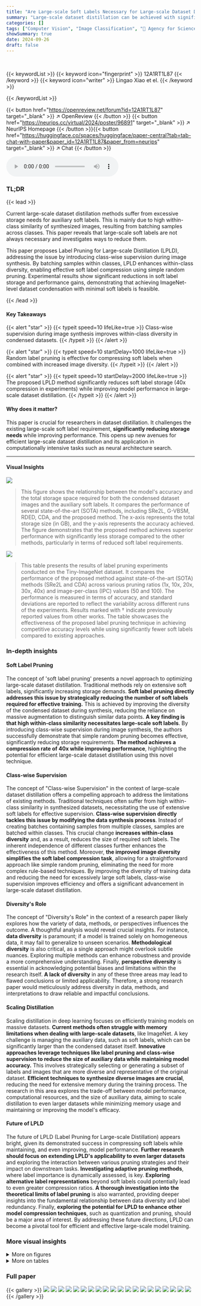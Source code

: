 ```yaml
---
title: "Are Large-scale Soft Labels Necessary for Large-scale Dataset Distillation?"
summary: "Large-scale dataset distillation can be achieved with significantly less soft labels by using class-wise supervision during image synthesis, enabling simple random label pruning and enhancing model ac..."
categories: []
tags: ["Computer Vision", "Image Classification", "🏢 Agency for Science, Technology and Research, Singapore",]
showSummary: true
date: 2024-09-26
draft: false
---
```


<br>

{{< keywordList >}}
{{< keyword icon="fingerprint" >}} 12A1RT1L87 {{< /keyword >}}
{{< keyword icon="writer" >}} Lingao Xiao et el. {{< /keyword >}}
 
{{< /keywordList >}}

{{< button href="https://openreview.net/forum?id=12A1RT1L87" target="_blank" >}}
↗ OpenReview
{{< /button >}}
{{< button href="https://neurips.cc/virtual/2024/poster/96891" target="_blank" >}}
↗ NeurIPS Homepage
{{< /button >}}{{< button href="https://huggingface.co/spaces/huggingface/paper-central?tab=tab-chat-with-paper&paper_id=12A1RT1L87&paper_from=neurips" target="_blank" >}}
↗ Chat
{{< /button >}}



<audio controls>
    <source src="https://ai-paper-reviewer.com/12A1RT1L87/podcast.wav" type="audio/wav">
    Your browser does not support the audio element.
</audio>


### TL;DR


{{< lead >}}

Current large-scale dataset distillation methods suffer from excessive storage needs for auxiliary soft labels.  This is mainly due to high within-class similarity of synthesized images, resulting from batching samples across classes. This paper reveals that large-scale soft labels are not always necessary and investigates ways to reduce them.

This paper proposes Label Pruning for Large-scale Distillation (LPLD), addressing the issue by introducing class-wise supervision during image synthesis. By batching samples within classes, LPLD enhances within-class diversity, enabling effective soft label compression using simple random pruning.  Experimental results show significant reductions in soft label storage and performance gains, demonstrating that achieving ImageNet-level dataset condensation with minimal soft labels is feasible.

{{< /lead >}}


#### Key Takeaways

{{< alert "star" >}}
{{< typeit speed=10 lifeLike=true >}} Class-wise supervision during image synthesis improves within-class diversity in condensed datasets. {{< /typeit >}}
{{< /alert >}}

{{< alert "star" >}}
{{< typeit speed=10 startDelay=1000 lifeLike=true >}} Random label pruning is effective for compressing soft labels when combined with increased image diversity. {{< /typeit >}}
{{< /alert >}}

{{< alert "star" >}}
{{< typeit speed=10 startDelay=2000 lifeLike=true >}} The proposed LPLD method significantly reduces soft label storage (40x compression in experiments) while improving model performance in large-scale dataset distillation. {{< /typeit >}}
{{< /alert >}}

#### Why does it matter?
This paper is crucial for researchers in dataset distillation.  It challenges the existing large-scale soft label requirement, **significantly reducing storage needs** while improving performance. This opens up new avenues for efficient large-scale dataset distillation and its application in computationally intensive tasks such as neural architecture search.

------
#### Visual Insights



![](https://ai-paper-reviewer.com/12A1RT1L87/figures_0_1.jpg)

> This figure shows the relationship between the model's accuracy and the total storage space required for both the condensed dataset images and the auxiliary soft labels.  It compares the performance of several state-of-the-art (SOTA) methods, including SRe2L, G-VBSM, RDED, CDA, and the proposed method.  The x-axis represents the total storage size (in GB), and the y-axis represents the accuracy achieved.  The figure demonstrates that the proposed method achieves superior performance with significantly less storage compared to the other methods, particularly in terms of reduced soft label requirements.





![](https://ai-paper-reviewer.com/12A1RT1L87/tables_6_1.jpg)

> This table presents the results of label pruning experiments conducted on the Tiny-ImageNet dataset.  It compares the performance of the proposed method against state-of-the-art (SOTA) methods (SRe2L and CDA) across various pruning ratios (1x, 10x, 20x, 30x, 40x) and image-per-class (IPC) values (50 and 100). The performance is measured in terms of accuracy, and standard deviations are reported to reflect the variability across different runs of the experiments. Results marked with † indicate previously reported values from other works. The table showcases the effectiveness of the proposed label pruning technique in achieving competitive accuracy levels while using significantly fewer soft labels compared to existing approaches.





### In-depth insights


#### Soft Label Pruning
The concept of 'soft label pruning' presents a novel approach to optimizing large-scale dataset distillation.  Traditional methods rely on extensive soft labels, significantly increasing storage demands.  **Soft label pruning directly addresses this issue by strategically reducing the number of soft labels required for effective training.** This is achieved by improving the diversity of the condensed dataset during synthesis, reducing the reliance on massive augmentation to distinguish similar data points.  **A key finding is that high within-class similarity necessitates large-scale soft labels**. By introducing class-wise supervision during image synthesis, the authors successfully demonstrate that simple random pruning becomes effective, significantly reducing storage requirements. **The method achieves a compression rate of 40x while improving performance**, highlighting the potential for efficient large-scale dataset distillation using this novel technique.

#### Class-wise Supervision
The concept of "Class-wise Supervision" in the context of large-scale dataset distillation offers a compelling approach to address the limitations of existing methods.  Traditional techniques often suffer from high within-class similarity in synthesized datasets, necessitating the use of extensive soft labels for effective supervision. **Class-wise supervision directly tackles this issue by modifying the data synthesis process**. Instead of creating batches containing samples from multiple classes, samples are batched within classes. This crucial change **increases within-class diversity** and, as a result, reduces the size of required soft labels.  The inherent independence of different classes further enhances the effectiveness of this method.  Moreover, **the improved image diversity simplifies the soft label compression task**, allowing for a straightforward approach like simple random pruning, eliminating the need for more complex rule-based techniques. By improving the diversity of training data and reducing the need for excessively large soft labels, class-wise supervision improves efficiency and offers a significant advancement in large-scale dataset distillation.

#### Diversity's Role
The concept of "Diversity's Role" in the context of a research paper likely explores how the variety of data, methods, or perspectives influences the outcome.  A thoughtful analysis would reveal crucial insights. For instance, **data diversity** is paramount; if a model is trained solely on homogeneous data, it may fail to generalize to unseen scenarios.  **Methodological diversity** is also critical, as a single approach might overlook subtle nuances.  Exploring multiple methods can enhance robustness and provide a more comprehensive understanding. Finally, **perspective diversity** is essential in acknowledging potential biases and limitations within the research itself.  **A lack of diversity** in any of these three areas may lead to flawed conclusions or limited applicability. Therefore, a strong research paper would meticulously address diversity in data, methods, and interpretations to draw reliable and impactful conclusions.

#### Scaling Distillation
Scaling distillation in deep learning focuses on efficiently training models on massive datasets.  **Current methods often struggle with memory limitations when dealing with large-scale datasets**, like ImageNet.  A key challenge is managing the auxiliary data, such as soft labels, which can be significantly larger than the condensed dataset itself.  **Innovative approaches leverage techniques like label pruning and class-wise supervision to reduce the size of auxiliary data while maintaining model accuracy.** This involves strategically selecting or generating a subset of labels and images that are more diverse and representative of the original dataset.  **Efficient techniques to synthesize diverse images are crucial**, reducing the need for extensive memory during the training process.  The research in this area explores the trade-off between model performance, computational resources, and the size of auxiliary data, aiming to scale distillation to even larger datasets while minimizing memory usage and maintaining or improving the model's efficacy.

#### Future of LPLD
The future of LPLD (Label Pruning for Large-scale Distillation) appears bright, given its demonstrated success in compressing soft labels while maintaining, and even improving, model performance.  **Further research should focus on extending LPLD's applicability to even larger datasets** and exploring the interaction between various pruning strategies and their impact on downstream tasks.  **Investigating adaptive pruning methods**, where label importance is dynamically assessed, is key. **Exploring alternative label representations** beyond soft labels could potentially lead to even greater compression ratios.  **A thorough investigation into the theoretical limits of label pruning** is also warranted, providing deeper insights into the fundamental relationship between data diversity and label redundancy. Finally, **exploring the potential for LPLD to enhance other model compression techniques**, such as quantization and pruning, should be a major area of interest.  By addressing these future directions, LPLD can become a pivotal tool for efficient and effective large-scale model training.


### More visual insights

<details>
<summary>More on figures
</summary>


![](https://ai-paper-reviewer.com/12A1RT1L87/figures_1_1.jpg)

> This figure compares the visual diversity of synthetic images generated by the SRe²L method and the proposed LPLD method.  Three classes are shown: hammer shark, pineapple, and pomegranate. Each class has multiple generated images displayed. The figure highlights that the LPLD method generates images with noticeably greater within-class diversity compared to SRe²L.


![](https://ai-paper-reviewer.com/12A1RT1L87/figures_4_1.jpg)

> This figure compares the existing dataset distillation methods (SRe2L, CDA, SC-DD) with the proposed method (Ours) in terms of how synthetic images are generated and updated. Existing methods independently generate images per class, leading to high within-class similarity. In contrast, the proposed method re-batches images within the same class before generating them. This promotes collaboration among images of the same class, increasing within-class diversity. Additionally, the proposed method introduces class-wise supervision during the image synthesis process. The classification loss is omitted for simplicity in this illustration.


![](https://ai-paper-reviewer.com/12A1RT1L87/figures_5_1.jpg)

> This figure illustrates the two-stage random pruning strategy used in the Label Pruning for Large-scale Distillation (LPLD) method.  First, the soft labels are pruned at the epoch level and the batch level to create a diverse and smaller pool. Then, a random subset of this label pool is selected for training each epoch. This helps manage memory constraints and enhance the diversity of training data.


![](https://ai-paper-reviewer.com/12A1RT1L87/figures_23_1.jpg)

> This figure shows the relationship between the model's performance (accuracy) and the total storage required for both the images in the condensed dataset and the auxiliary soft labels.  Different methods for dataset distillation are compared, demonstrating that the proposed method achieves state-of-the-art (SOTA) performance while requiring significantly less storage for soft labels compared to the size of the condensed image dataset itself.  This highlights the effectiveness of the proposed label pruning technique in reducing storage needs without sacrificing accuracy.


![](https://ai-paper-reviewer.com/12A1RT1L87/figures_24_1.jpg)

> This figure shows randomly sampled images from the Tiny-ImageNet dataset.  Two subfigures are presented, one for IPC50 (Images Per Class = 50) and another for IPC100 (Images Per Class = 100). Each subfigure displays a grid of synthesized images generated by the proposed method for dataset distillation. The visualization helps illustrate the within-class diversity achieved by the method in generating synthetic images.


![](https://ai-paper-reviewer.com/12A1RT1L87/figures_24_2.jpg)

> This figure visualizes a random sample of images from the ImageNet-21K-P dataset at two different Images Per Class (IPC) values: 10 and 20.  The images are generated using the proposed Label Pruning for Large-scale Distillation (LPLD) method.  The visualization demonstrates the visual diversity achieved by LPLD, which is a key aspect of their method's success in reducing soft label storage.


</details>




<details>
<summary>More on tables
</summary>


![](https://ai-paper-reviewer.com/12A1RT1L87/tables_6_2.jpg)
> This table presents the results of label pruning experiments conducted on the Tiny-ImageNet dataset.  It compares the performance of three different methods (SRe2L, CDA, and the proposed 'Ours') across various pruning ratios (1x, 10x, 20x, 30x, 40x) and images-per-class (IPC) values (50 and 100). The standard deviation is calculated from three separate runs for each configuration, indicating the variability of the results.  The symbol † denotes results reported in other papers. The table helps to demonstrate the effectiveness of the proposed label pruning method in achieving comparable or better performance compared to existing methods while significantly reducing the required soft labels storage.

![](https://ai-paper-reviewer.com/12A1RT1L87/tables_6_3.jpg)
> This table presents the results of label pruning experiments conducted on the ImageNet-1K dataset using ResNet-18 as the validation model.  The table compares the performance of the proposed method against existing state-of-the-art (SOTA) methods (SRe2L and CDA) across different image-per-class (IPC) settings and various pruning ratios (1x, 10x, 20x, 30x, 40x).  The results demonstrate the consistent superior performance of the proposed method, even with significantly fewer labels.

![](https://ai-paper-reviewer.com/12A1RT1L87/tables_7_1.jpg)
> This table compares the performance of different label pruning methods on the ImageNet-1K dataset with an Images Per Class (IPC) of 10, using the ResNet-18 model for validation.  The methods compared include pruning based on different metrics ('correct', 'diff', 'diff_signed', 'cut_ratio', 'confidence') and random pruning.  The table shows the average accuracy for each method, providing insights into the effectiveness of different pruning strategies. The 'correct' metric focuses on the accuracy of the correctly classified images and is calculated based on the top 2 predictions. The 'diff' and 'diff_signed' metrics use the absolute and signed difference between the top 2 predictions respectively, intending to identify labels with high uncertainty. The 'cut_ratio' metric captures the mixup ratio, and the 'confidence' metric reflects the prediction confidence.

![](https://ai-paper-reviewer.com/12A1RT1L87/tables_7_2.jpg)
> This table presents the results of an ablation study comparing different label pruning methods on the ImageNet-1K dataset with an IPC of 10.  The methods compared include random pruning and several other pruning strategies (indicated by 'Easy' and 'Hard' columns, which refer to the label pruning strategies targeting easy or hard samples respectively) with different pruning ratios (20x, 30x, 50x, 100x). The results are validated using the ResNet-18 model and show the impact of different pruning strategies and ratios on model performance. The table demonstrates that simple random pruning is comparable to more sophisticated methods.

![](https://ai-paper-reviewer.com/12A1RT1L87/tables_7_3.jpg)
> This table presents the ablation study of the proposed method, showing the impact of class-wise matching (+C), class-wise supervision (+CS), and the improved label pool (+ILP) on the performance at different pruning ratios (1x, 10x, 20x, 30x, 50x, 100x) using ResNet18 on ImageNet-1K with IPC50.  Each row represents a different combination of these components, allowing for the isolation and evaluation of their individual effects.

![](https://ai-paper-reviewer.com/12A1RT1L87/tables_8_1.jpg)
> This table presents the results of label pruning experiments on the Tiny-ImageNet dataset.  It compares the performance of the proposed method against state-of-the-art (SOTA) methods (SRe2L and CDA) across various network architectures (ResNet-18, ResNet-50, ResNet-101) and different pruning ratios (1x, 10x, 20x, 30x, 40x). The results are averaged over three different runs, and the standard deviation is reported to provide a measure of variability. The symbol † indicates results reported by other researchers for comparison.

![](https://ai-paper-reviewer.com/12A1RT1L87/tables_8_2.jpg)
> This table presents the results of label pruning experiments conducted on the Tiny-ImageNet dataset.  It compares the performance of three different methods (SRe2L, CDA, and the proposed 'Ours' method) across various pruning ratios (1x, 10x, 20x, 30x, 40x) and image-per-class (IPC) values (50 and 100). The performance is measured in terms of accuracy. The table shows that the proposed method consistently outperforms the other two methods, especially at higher pruning ratios, demonstrating its effectiveness in reducing the storage requirements for soft labels.

![](https://ai-paper-reviewer.com/12A1RT1L87/tables_8_3.jpg)
> This table compares the performance of the proposed method with G-VBSM [9] on the ImageNet-1K dataset using ResNet-18 at different pruning ratios (1x, 10x, 20x, 30x, 40x). The 'Ours+' column represents an enhanced version of the proposed method that incorporates ensemble learning and a modified loss function (MSE+GT). The results show that even with a simple implementation, the proposed method outperforms G-VBSM across all pruning ratios.  The significant gains shown in the 'Ours+' column demonstrate the potential of further optimization by incorporating techniques from other advanced methods.

![](https://ai-paper-reviewer.com/12A1RT1L87/tables_15_1.jpg)
> This table shows the number of total images, batch size, the number of BN updates during the squeezing phase, and the source of the pretrained model used for ImageNet-1K experiments.  The information is crucial for understanding the preprocessing steps and setting up the experiment.

![](https://ai-paper-reviewer.com/12A1RT1L87/tables_16_1.jpg)
> This table describes the hyperparameters and settings used during the data synthesis phase for ImageNet-1K in the experiment.  It includes the number of iterations, the optimizer used (Adam), learning rates for images, batch size (which is dependent on the images per class), initialization method, and the weight of the batch normalization loss.

![](https://ai-paper-reviewer.com/12A1RT1L87/tables_16_2.jpg)
> This table details the hyperparameters used in the relabeling and validation phases of the ImageNet-1K experiments.  It includes the number of epochs, optimizer used (AdamW), model learning rate, batch size, scheduler (CosineAnnealing), EMA rate (not used), and augmentations applied (RandomResizedCrop, RandomHorizontalFlip, CutMix) along with their respective parameters.

![](https://ai-paper-reviewer.com/12A1RT1L87/tables_16_3.jpg)
> This table shows the details of the squeezing phase for the Tiny-ImageNet dataset. It provides the total number of images, batch size used, the number of BN updates performed, and the source of the dataset.

![](https://ai-paper-reviewer.com/12A1RT1L87/tables_17_1.jpg)
> This table details the hyperparameters used in the relabeling and validation phases for the Tiny-ImageNet dataset.  It specifies the number of epochs, optimizer used (SGD), model learning rate, batch size, warm-up scheduler details, overall scheduler (Cosine Annealing), EMA rate, and augmentations applied (RandomResizedCrop and RandomHorizontalFlip) along with their parameters.  These settings are crucial for understanding how the synthetic Tiny-ImageNet dataset was refined and evaluated.

![](https://ai-paper-reviewer.com/12A1RT1L87/tables_17_2.jpg)
> This table presents the results of label pruning experiments on the ImageNet-1K dataset using ResNet-18 as the validation model.  It compares the performance of the proposed method against state-of-the-art (SOTA) methods (SRe2L and CDA) across different image-per-class (IPC) settings and various pruning ratios (1x, 10x, 20x, 30x, 40x). The table shows that the proposed method consistently outperforms SOTA methods, achieving better accuracy with significantly fewer soft labels.

![](https://ai-paper-reviewer.com/12A1RT1L87/tables_18_1.jpg)
> This table presents the results of an ablation study conducted to evaluate the impact of different components of the proposed method on the model's performance.  The study varied the inclusion of class-wise matching (+C), class-wise supervision (+CS), and an improved label pool (+ILP). The results are shown for different label pruning ratios (1x, 10x, 20x, 30x, 50x, 100x) using the ResNet18 model on the ImageNet-1K dataset with Images Per Class (IPC) set to 50. Each row represents a different combination of the components, allowing for the assessment of their individual and combined effects on model accuracy.

![](https://ai-paper-reviewer.com/12A1RT1L87/tables_18_2.jpg)
> This table shows the scalability of the proposed method with large IPCs (Images Per Class). It demonstrates the total storage (in GB) for images and labels at different pruning ratios (1x, 30x, 40x). The results are presented for IPC300 and IPC400, showing that the method maintains good accuracy even with significantly reduced storage.

![](https://ai-paper-reviewer.com/12A1RT1L87/tables_19_1.jpg)
> This table compares the storage requirements for different components between the Fast Knowledge Distillation (FKD) method and the proposed Label Pruning for Large-scale Distillation (LPLD) method.  It highlights that FKD, in its original model distillation context, only needs to store components related to coordinates of crops, flip status, and prediction logits. However, when adapted for dataset distillation, it additionally requires storage for cutmix-related components (index of cutmix images, strength of cutmix, and coordinates of cutmix bounding box).  The proposed LPLD method addresses all six components.

![](https://ai-paper-reviewer.com/12A1RT1L87/tables_19_2.jpg)
> This table compares the storage of prediction logits between the baseline (no compression), FKD (label quantization), and the proposed label pruning method. It shows how different compression strategies (reducing the number of augmentations per image or the dimension of logits) affect the total storage requirements. The table highlights the proposed method's efficiency in reducing storage by significantly reducing the number of augmentations while keeping a high dimension of logits.

![](https://ai-paper-reviewer.com/12A1RT1L87/tables_19_3.jpg)
> This table presents the results of label pruning experiments conducted on the Tiny-ImageNet dataset.  It compares the performance of three methods (SRe2L, CDA, and Ours) across different pruning ratios (1x, 10x, 20x, 30x, and 40x) and Image Per Class (IPC) values (50 and 100). The results show the accuracy achieved by each method under various label pruning levels.  The '†' symbol indicates that the result is taken from a previously published paper. Standard deviation is provided to demonstrate the consistency of the results.

![](https://ai-paper-reviewer.com/12A1RT1L87/tables_20_1.jpg)
> This table presents the storage size (in GB or MB) of images and labels for different datasets (ImageNet-1K, Tiny-ImageNet, ImageNet-21K-P) and varying numbers of images per class (IPC).  It shows the significant increase in label storage compared to image storage, highlighting the storage issue addressed by the paper's proposed method.

![](https://ai-paper-reviewer.com/12A1RT1L87/tables_22_1.jpg)
> This table shows the additional storage required when using class-wise batch normalization statistics instead of global statistics for three different datasets: Tiny-ImageNet, ImageNet-1K, and ImageNet-21K-P.  The 'Original' row represents the storage needed for the original BN statistics. The '+ Class Stats' row indicates the storage required when class-wise statistics are added. The 'Diff.' row shows the difference in storage between the two approaches. The table highlights that the additional storage for class-wise statistics increases substantially with larger datasets.

</details>




### Full paper

{{< gallery >}}
<img src="https://ai-paper-reviewer.com/12A1RT1L87/1.png" class="grid-w50 md:grid-w33 xl:grid-w25" />
<img src="https://ai-paper-reviewer.com/12A1RT1L87/2.png" class="grid-w50 md:grid-w33 xl:grid-w25" />
<img src="https://ai-paper-reviewer.com/12A1RT1L87/3.png" class="grid-w50 md:grid-w33 xl:grid-w25" />
<img src="https://ai-paper-reviewer.com/12A1RT1L87/4.png" class="grid-w50 md:grid-w33 xl:grid-w25" />
<img src="https://ai-paper-reviewer.com/12A1RT1L87/5.png" class="grid-w50 md:grid-w33 xl:grid-w25" />
<img src="https://ai-paper-reviewer.com/12A1RT1L87/6.png" class="grid-w50 md:grid-w33 xl:grid-w25" />
<img src="https://ai-paper-reviewer.com/12A1RT1L87/7.png" class="grid-w50 md:grid-w33 xl:grid-w25" />
<img src="https://ai-paper-reviewer.com/12A1RT1L87/8.png" class="grid-w50 md:grid-w33 xl:grid-w25" />
<img src="https://ai-paper-reviewer.com/12A1RT1L87/9.png" class="grid-w50 md:grid-w33 xl:grid-w25" />
<img src="https://ai-paper-reviewer.com/12A1RT1L87/10.png" class="grid-w50 md:grid-w33 xl:grid-w25" />
<img src="https://ai-paper-reviewer.com/12A1RT1L87/11.png" class="grid-w50 md:grid-w33 xl:grid-w25" />
<img src="https://ai-paper-reviewer.com/12A1RT1L87/12.png" class="grid-w50 md:grid-w33 xl:grid-w25" />
<img src="https://ai-paper-reviewer.com/12A1RT1L87/13.png" class="grid-w50 md:grid-w33 xl:grid-w25" />
<img src="https://ai-paper-reviewer.com/12A1RT1L87/14.png" class="grid-w50 md:grid-w33 xl:grid-w25" />
<img src="https://ai-paper-reviewer.com/12A1RT1L87/15.png" class="grid-w50 md:grid-w33 xl:grid-w25" />
<img src="https://ai-paper-reviewer.com/12A1RT1L87/16.png" class="grid-w50 md:grid-w33 xl:grid-w25" />
<img src="https://ai-paper-reviewer.com/12A1RT1L87/17.png" class="grid-w50 md:grid-w33 xl:grid-w25" />
<img src="https://ai-paper-reviewer.com/12A1RT1L87/18.png" class="grid-w50 md:grid-w33 xl:grid-w25" />
<img src="https://ai-paper-reviewer.com/12A1RT1L87/19.png" class="grid-w50 md:grid-w33 xl:grid-w25" />
<img src="https://ai-paper-reviewer.com/12A1RT1L87/20.png" class="grid-w50 md:grid-w33 xl:grid-w25" />
{{< /gallery >}}